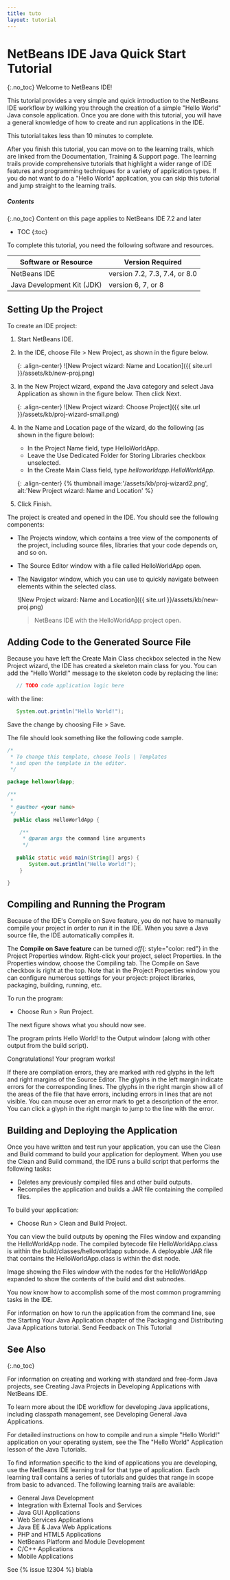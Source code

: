 ```yaml
---
title: tuto
layout: tutorial
---
```


# NetBeans IDE Java Quick Start Tutorial
{:.no_toc}
Welcome to NetBeans IDE!

This tutorial provides a very simple and quick introduction to the NetBeans IDE workflow by walking you through the creation of a simple "Hello World" Java console application. Once you are done with this tutorial, you will have a general knowledge of how to create and run applications in the IDE.

This tutorial takes less than 10 minutes to complete.

After you finish this tutorial, you can move on to the learning trails, which are linked from the Documentation, Training & Support page. The learning trails provide comprehensive tutorials that highlight a wider range of IDE features and programming techniques for a variety of application types. If you do not want to do a "Hello World" application, you can skip this tutorial and jump straight to the learning trails.


##### Contents
{:.no_toc}
Content on this page applies to NetBeans IDE 7.2 and later

* TOC
{:toc}



To complete this tutorial, you need the following software and resources.

| Software or Resource 	 |   Version Required |
| ------------- | ------------- |
| NetBeans IDE 		 |   version 7.2, 7.3, 7.4, or 8.0 |
| Java Development Kit (JDK) 	|    version 6, 7, or 8 |

## Setting Up the Project

To create an IDE project:

  1.  Start NetBeans IDE.
  2.  In the IDE, choose File > New Project, as shown in the figure below.
      
      {: .align-center}
      ![New Project wizard: Name and Location]({{ site.url }}/assets/kb/new-proj.png)

  3.  In the New Project wizard, expand the Java category and select Java Application as shown in the figure below. Then click Next.

       {: .align-center}
      ![New Project wizard: Choose Project]({{ site.url }}/assets/kb/proj-wizard-small.png)

  4.  In the Name and Location page of the wizard, do the following (as shown in the figure below):
       * In the Project Name field, type HelloWorldApp.
       * Leave the Use Dedicated Folder for Storing Libraries checkbox unselected.
       * In the Create Main Class field, type *helloworldapp.HelloWorldApp*.

        {: .align-center}
        {% thumbnail image:'/assets/kb/proj-wizard2.png', alt:'New Project wizard: Name and Location' %}
      
  5. Click Finish.

The project is created and opened in the IDE. You should see the following components:

 * The Projects window, which contains a tree view of the components of the project, including source files, libraries that your code depends on, and so on.

 * The Source Editor window with a file called HelloWorldApp open.

 * The Navigator window, which you can use to quickly navigate between elements within the selected class.

    ![New Project wizard: Name and Location]({{ site.url }}/assets/kb/new-proj.png)
    > NetBeans IDE with the HelloWorldApp project open.

## Adding Code to the Generated Source File

Because you have left the Create Main Class checkbox selected in the New Project wizard, the IDE has created a skeleton main class for you. 
You can add the "Hello World!" message to the skeleton code by replacing the line:

~~~ java
   // TODO code application logic here
~~~

with the line:

~~~ java
   System.out.println("Hello World!");
~~~

Save the change by choosing File > Save.

The file should look something like the following code sample.

~~~ java
/*
 * To change this template, choose Tools | Templates
 * and open the template in the editor.
 */

package helloworldapp;

/**
 *
 * @author <your name>
 */
  public class HelloWorldApp {

    /**
     * @param args the command line arguments
     */
   
   public static void main(String[] args) {
       System.out.println("Hello World!");
    }

}

~~~

## Compiling and Running the Program

Because of the IDE's Compile on Save feature, you do not have to manually compile your project in order to run it in the IDE. 
When you save a Java source file, the IDE automatically compiles it.

The **Compile on Save feature** can be turned *off*{: style="color: red"} in the Project Properties window. 
Right-click your project, select Properties. In the Properties window, choose the Compiling tab. 
The Compile on Save checkbox is right at the top. Note that in the Project Properties window you can configure numerous settings for your project: project libraries, packaging, building, running, etc.

To run the program:

 * Choose Run > Run Project.

The next figure shows what you should now see.

The program prints Hello World! to the Output window (along with other output from the build script).

Congratulations! Your program works!

If there are compilation errors, they are marked with red glyphs in the left and right margins of the Source Editor. 
The glyphs in the left margin indicate errors for the corresponding lines. 
The glyphs in the right margin show all of the areas of the file that have errors, including errors in lines that are not visible. 
You can mouse over an error mark to get a description of the error. 
You can click a glyph in the right margin to jump to the line with the error.

## Building and Deploying the Application

Once you have written and test run your application, you can use the Clean and Build command to build your application for deployment. 
When you use the Clean and Build command, the IDE runs a build script that performs the following tasks:

 * Deletes any previously compiled files and other build outputs.
 * Recompiles the application and builds a JAR file containing the compiled files.

To build your application:

 * Choose Run > Clean and Build Project.

You can view the build outputs by opening the Files window and expanding the HelloWorldApp node. The compiled bytecode file HelloWorldApp.class is within the build/classes/helloworldapp subnode. A deployable JAR file that contains the HelloWorldApp.class is within the dist node.

Image showing the Files window with the nodes for the HelloWorldApp expanded to show the contents of the build and dist subnodes.

You now know how to accomplish some of the most common programming tasks in the IDE.

For information on how to run the application from the command line, see the Starting Your Java Application chapter of the Packaging and Distributing Java Applications tutorial.
Send Feedback on This Tutorial

## See Also
{:.no_toc}

For information on creating and working with standard and free-form Java projects, see Creating Java Projects in Developing Applications with NetBeans IDE.

To learn more about the IDE workflow for developing Java applications, including classpath management, see Developing General Java Applications.

For detailed instructions on how to compile and run a simple "Hello World!" application on your operating system, see the The "Hello World" Application lesson of the Java Tutorials.

To find information specific to the kind of applications you are developing, use the NetBeans IDE learning trail for that type of application. Each learning trail contains a series of tutorials and guides that range in scope from basic to advanced. The following learning trails are available:

 * General Java Development
 * Integration with External Tools and Services
 * Java GUI Applications
 * Web Services Applications
 * Java EE & Java Web Applications
 * PHP and HTML5 Applications
 * NetBeans Platform and Module Development
 * C/C++ Applications
 * Mobile Applications
		
See {% issue 12304 %} blabla